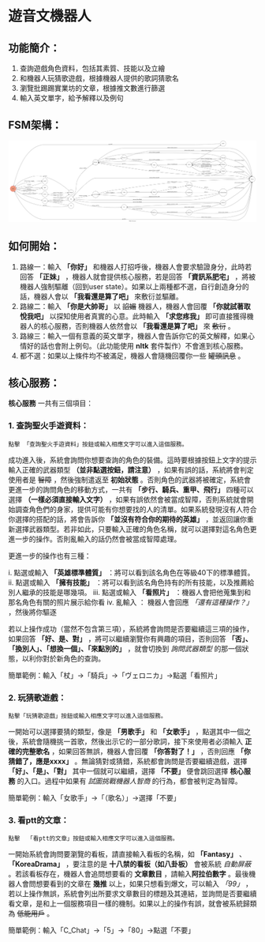 # 遊音文機器人
## 功能簡介：
1. 查詢遊戲角色資料，包括其素質、技能以及立繪
2. 和機器人玩猜歌遊戲，根據機器人提供的歌詞猜歌名
3. 瀏覽批踢踢實業坊的文章，根據推文數進行篩選
4. 輸入英文單字，給予解釋以及例句

## FSM架構：
![fsm](https://github.com/cutechopper1224/chatBoxTrial/blob/master/fsm.png)

## 如何開始：
1. 路線一：輸入 **「你好」** 和機器人打招呼後，機器人會要求驗證身分，此時若回答 **「正妹」** ，機器人就會提供核心服務，若是回答 **「資訊系肥宅」** ，將被機器人強制驅離（回到user state）。如果以上兩種都不選，自行創造身分的話，機器人會以 **「我看還是算了吧」** 來敷衍並驅離。
2. 路線二：輸入 **「你是大帥哥」** 以 ~~諂媚~~ 機器人，機器人會回覆 **「你就試著取悅我吧」** 以探知使用者真實的心意。此時輸入 **「求您疼我」** 即可直接獲得機器人的核心服務，否則機器人依然會以 **「我看還是算了吧」** 來 ~~敷衍~~ 。
3. 路線三：輸入一個有意義的英文單字，機器人會告訴你它的英文解釋，如果心情好的話也會附上例句。（此功能使用 **nltk** 套件製作）不會進到核心服務。
4. 都不選：如果以上條件均不被滿足，機器人會隨機回覆你一些 ~~罐頭訊息~~ 。

## 核心服務：
**核心服務** 一共有三個項目：

### 1. 查詢聖火手遊資料：
    
    點擊 「查詢聖火手遊資料」按鈕或輸入相應文字可以進入這個服務。
 成功進入後，系統會詢問你想要查詢的角色的裝備。這時要根據按鈕上文字的提示輸入正確的武器類型  **（並非點選按鈕，請注意）**  ，如果有誤的話，系統將會判定使用者是 ~~智障~~ ，然後強制遣返至 **初始狀態** 。否則角色的武器將被確定，系統會更進一步的詢問角色的移動方式，一共有 **「步行、騎兵、重甲、飛行」** 四種可以選擇 **（一樣必須直接輸入文字）** ，如果有誤依然會被當成智障，否則系統就會開始調查角色們的身家，提供可能有你想要找的人的清單。如果系統發現沒有人符合你選擇的搭配的話，將會告訴你 **「並沒有符合你的期待的英雄」** ，並返回讓你重新選擇武器類型。若非如此，只要輸入正確的角色名稱，就可以選擇對這名角色更進一步的操作。否則亂輸入的話仍然會被當成智障處理。

更進一步的操作也有三種：

i. 點選或輸入 **「英雄標準體質」** ：將可以看到該名角色在等級40下的標準體質。
ii. 點選或輸入 **「擁有技能」**  ：將可以看到該名角色持有的所有技能，以及推薦給別人繼承的技能是哪幾項。
iii. 點選或輸入 **「看照片」**   ：機器人會把他蒐集到和那名角色有關的照片展示給你看
iv. 亂輸入                 ： 機器人會回應 *「還有這種操作？」* ，然後將你驅逐

若以上操作成功（當然不包含第三項），系統將會詢問是否要繼續這三項的操作，如果回答 **「好、是、對」** ，將可以繼續瀏覽你有興趣的項目，否則回答 **「否」、「換別人」、「想換一個」、「來點別的」** ，就會切換到 *詢問武器類型* 的那一個狀態，以利你對於新角色的查詢。

簡單範例：輸入「杖」->「騎兵」->「ヴェロニカ」->點選「看照片」

### 2. 玩猜歌遊戲：
   
    點擊「玩猜歌遊戲」按鈕或輸入相應文字可以進入這個服務。
 
一開始可以選擇要猜的類型，像是 **「男歌手」** 和 **「女歌手」** ，點選其中一個之後，系統會隨機挑一首歌，然後出示它的一部分歌詞，接下來使用者必須輸入 **正確的完整歌名** ，如果回答無誤，機器人會回覆 **「你答對了！」** ，否則回應 **「你猜錯了，應是xxxx」** 。無論猜對或猜錯，系統都會詢問是否要繼續遊戲，選擇 **「好」、「是」、「對」** 其中一個就可以繼續，選擇 **「不要」** 便會跳回選擇 **核心服務** 的入口。過程中如果有 *試圖挑戰機器人智商* 的行為，都會被判定為智障。

簡單範例：輸入「女歌手」->「（歌名）」->選擇「不要」
### 3. 看ptt的文章：
  
    點擊  「看ptt的文章」按鈕或輸入相應文字可以進入這個服務。

   一開始系統會詢問要瀏覽的看板，請直接輸入看板的名稱，如 **「Fantasy」** 、 **「KoreaDrama」** ，要注意的是 **十八禁的看板（如八卦板）** 會被系統 *自動屏蔽* 。若該看板存在，機器人會追問想要看的 **文章數目** ，請輸入**阿拉伯數字** 。最後機器人會問想要看到的文章在 **幾推** 以上，如果只想看到爆文，可以輸入 *「99」* ，若以上操作無誤，系統會列出所要求文章數目的標題及其連結，並詢問是否要繼續看文章，是和上一個服務項目一樣的機制。如果以上的操作有誤，就會被系統歸類為 ~~低能用戶~~ 。

簡單範例：輸入「C_Chat」->「5」->「80」->點選「不要」
